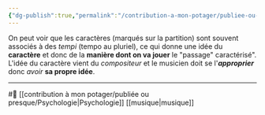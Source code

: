 ```yaml
---
{"dg-publish":true,"permalink":"/contribution-a-mon-potager/publiee-ou-presque/la-musique-pousse-a-maitriser-sa-pensee-divergente/"}
---
```


On peut voir que les caractères (marqués sur la partition) sont souvent associés à des *tempi* (tempo au pluriel), ce qui donne une idée du **caractère** et donc de la **manière dont on va jouer** le "passage" caractérisé". 
L'idée du caractère vient du *compositeur* et le musicien doit se l'***approprier*** donc *avoir* **sa propre idée**.

---
#🌲 [[contribution à mon potager/publiée ou presque/Psychologie\|Psychologie]] [[musique\|musique]]